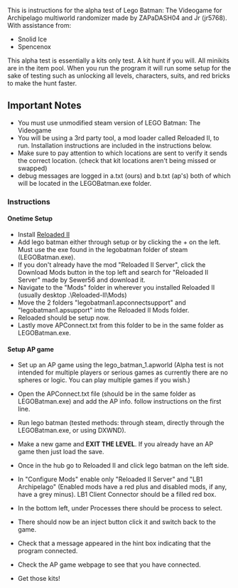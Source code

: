 This is instructions for the alpha test of Lego Batman: The Videogame for Archipelago multiworld randomizer made by ZAPaDASH04 and Jr (jr5768).
With assistance from:
- Snolid Ice
- Spencenox

This alpha test is essentially a kits only test. A kit hunt if you will. All minikits are in the item pool. When you run the program it will run some setup for the sake of testing such as unlocking all levels, characters, suits, and red bricks to make the hunt faster.
## Important Notes
- You must use unmodified steam version of LEGO Batman: The Videogame
- You will be using a 3rd party tool, a mod loader called Reloaded II, to run. Installation instructions are included in the instructions below.
- Make sure to pay attention to which locations are sent to verify it sends the correct location. (check that kit locations aren't being missed or swapped)
- debug messages are logged in a.txt (ours) and b.txt (ap's) both of which will be located in the LEGOBatman.exe folder.

### Instructions

#### Onetime Setup

- Install [Reloaded II](https://reloaded-project.github.io/Reloaded-II/QuickStart)
- Add lego batman either through setup or by clicking the + on the left. Must use the exe found in the legobatman folder of steam (LEGOBatman.exe).
- If you don't already have the mod "Reloaded II Server", click the Download Mods button in the top left and search for "Reloaded II Server" made by Sewer56 and download it.
- Navigate to the "Mods" folder in wherever you installed Reloaded II (usually desktop .\Reloaded-II\Mods)
- Move the 2 folders "legobatman1.apconnectsupport" and "legobatman1.apsupport" into the Reloaded II Mods folder.
- Reloaded should be setup now.
- Lastly move APConnect.txt from this folder to be in the same folder as LEGOBatman.exe.
  
#### Setup AP game
- Set up an AP game using the lego_batman_1.apworld (Alpha test is not intended for multiple players or serious games as currently there are no spheres or logic. You can play multiple games if you wish.)

- Open the APConnect.txt file (should be in the same folder as LEGOBatman.exe) and add the AP info. follow instructions on the first line.
- Run lego batman (tested methods: through steam, directly through the LEGOBatman.exe, or using DXWND).
- Make a new game and **EXIT THE LEVEL**. If you already have an AP game then just load the save.
- Once in the hub go to Reloaded II and click lego batman on the left side.
- In "Configure Mods" enable only "Reloaded II Server" and "LB1 Archipelago" (Enabled mods have a red plus and disabled mods, if any, have a grey minus). LB1 Client Connector should be a filled red box.
- In the bottom left, under Processes there should be process to select.
- There should now be an inject button click it and switch back to the game.
- Check that a message appeared in the hint box indicating that the program connected.
- Check the AP game webpage to see that you have connected.
- Get those kits!

